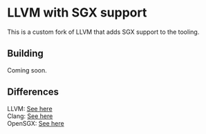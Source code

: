 # LLVM with SGX support
This is a custom fork of LLVM that adds SGX support to the tooling.
<more to come>

## Building
Coming soon.

## Differences
LLVM: [See here](https://github.com/llvm-mirror/llvm/compare/master...jakobbotsch:master)  
Clang: [See here](https://github.com/llvm-mirror/clang/compare/master...jakobbotsch:master)  
OpenSGX: [See here](https://github.com/sslab-gatech/opensgx/compare/master...jakobbotsch:master)